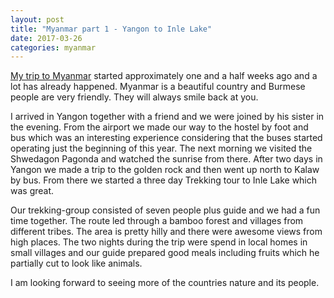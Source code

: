 ```yaml
---
layout: post
title: "Myanmar part 1 - Yangon to Inle Lake"
date: 2017-03-26
categories: myanmar
---
```

<a href="/traveling/Myanmar/">My trip to Myanmar</a> started approximately one and a half weeks ago and a lot has already happened. Myanmar is a beautiful country and Burmese people are very friendly. They will always smile back at you.

I arrived in Yangon together with a friend and we were joined by his sister in the evening. From the airport we made our way to the hostel by foot and bus which was an interesting experience considering that the buses started operating just the beginning of this year. The next morning we visited the Shwedagon Pagonda and watched the sunrise from there. After two days in Yangon we made a trip to the golden rock and then went up north to Kalaw by bus. From there we started a three day Trekking tour to Inle Lake which was great.

Our trekking-group consisted of seven people plus guide and we had a fun time together. The route led through a bamboo forest and villages from different tribes. The area is pretty hilly and there were awesome views from high places. The two nights during the trip were spend in local homes in small villages and our guide prepared good meals including fruits which he partially cut to look like animals.

I am looking forward to seeing more of the countries nature and its people.
